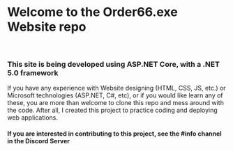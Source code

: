 <h1>Welcome to the Order66.exe Website repo</h1>
<br>
<h3>This site is being developed using ASP.NET Core, with a .NET 5.0 framework</h3>
<p>
  If you have any experience with Website designing (HTML, CSS, JS, etc.) or Microsoft technologies (ASP.NET, C#, etc), or if you would like learn any of these, 
  you are more than welcome to clone this repo and mess around with the code.
  After all, I created this project to practice coding and deploying web applications.
</p>
<h4>If you are interested in contributing to this project, see the #info channel in the Discord Server</h4>
